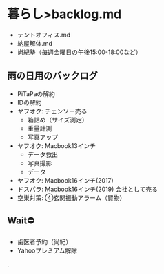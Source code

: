 # 暮らし>backlog.md
- テントオフィス.md
- 納屋解体.md
- 尚紀塾（毎週金曜日の午後15:00-18:00など）

## 雨の日用のバックログ
- PiTaPaの解約
- IDの解約
- ヤフオク: チェンソー売る
  - 箱詰め（サイズ測定）
  - 重量計測
  - 写真アップ
- ヤフオク: Macbook13インチ
  - データ救出
  - 写真撮影
  - データ
- ヤフオク: Macbook16インチ(2017)
- ドスパラ: Macbook16インチ(2019) 会社として売る
- 空巣対策: ④玄関振動アラーム（買物）

## Wait⛔️
- 歯医者予約（尚紀）
- Yahooプレミアム解除


.